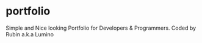 # portfolio
Simple and Nice looking Portfolio for Developers &amp; Programmers. Coded by Rubin a.k.a Lumino
